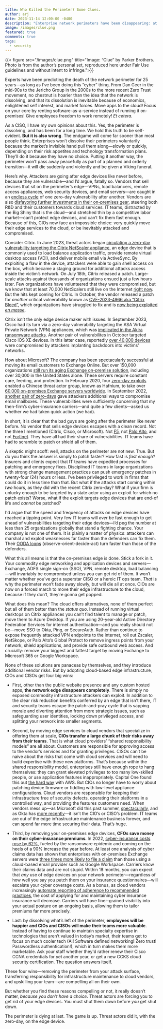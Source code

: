 ```yaml
---
title: Who Killed the Perimeter? Some Clues.
author: arj
date: 2023-11-14 12:00:00 -0400
description: "Enterprise network perimeters have been disappearing: at first slowly, and then suddenly, all at once and at knifepoint. If this were a game of Clue, I’d accuse the Ransomware Actor, on the Edge Device, with the Zero-Day."
image: /images/clue.png
featured: true
comments: true
tags: 
  - security
---
```

{{< figure src="/images/clue.png" title="Image: “Clue” by Parker Brothers. Photo is from the author’s personal set, reproduced here under Fair Use guidelines and without intent to infringe.">}}

Experts have been predicting the death of the network perimeter for 25 years—as long as I’ve been doing this “cyber” thing. From Dan Geer in the mid-90s to the Jericho Group in the 2000s to the more recent Zero Trust movement, no chestnut is hoarier than the idea that the network is dissolving, and that its dissolution is inevitable because of economics, enlightened self interest, and market forces. Move apps to the cloud! Focus on your core by renting software-as-a-service instead of running it on-premises! Give employees freedom to work remotely! _Et cetera._

As a CISO, I have my own opinions about this. Yes, the perimeter is dissolving, and has been for a long time. We hold this truth to be self-evident. __But it is also wrong__. The endgame will come far sooner than most people think. Enterprises won’t dissolve their perimeters voluntarily because the market’s invisible hand pull them along—slowly or quickly, depending on their risk appetites and technology transformation plans.  They’ll do it because they have no choice. Putting it another way, the perimeter won’t pass away peacefully as part of a planned and orderly transition—it will die suddenly and violently and be given a Viking funeral.

Here’s why. Attackers are going after edge devices like never before, because they are vulnerable—and I’d argue, fatally so. Vendors that sell devices that sit on the perimeter’s edge—VPNs, load balancers, remote access appliances, web security devices, and email servers—are caught in an [endless cycle](https://www.markerbench.com/blog/2005/05/04/Escaping-the-Hamster-Wheel-of-Pain/) of one zero-day vulnerability after another. Vendors are also [disfavoring further investments in their on-premises gear](https://practical365.com/future-for-exchange-server-june-2022/), steering both R&D and their customers towards cloud services. IT teams, distracted by the Big Shiny that is the cloud—and stretched thin by a competitive labor market—can’t protect edge devices, and can’t fix them fast enough. Because of this, CIOs now face an impossible choice: very quickly move their edge services to the cloud, or be inevitably attacked and compromised.

Consider Citrix. In June 2023, threat actors began [circulating a zero-day vulnerability targeting the Citrix NetScaler appliance](https://www.cisa.gov/news-events/cybersecurity-advisories/aa23-201a), an edge device that is commonly used to load balance application traffic, provide remote virtual desktop access (VDI), and deliver mobile email via ActiveSync. By exploiting a flaw in the device, attackers were able to gain shell access on the box, which became a staging ground for additional attacks access inside the victim’s network. On July 18th, Citrix released a patch. Large-scale attacks against thousands of organizations ensued just a few hours later. Few organizations have volunteered that they were compromised, but we know that at least 70,000 NetScalers still live on the Internet [right now](https://mikecybersec.medium.com/hunting-for-potentially-vulnerable-citrix-servers-with-shodan-cve-2023-3519-977540cae5df). But the hits kept coming for Citrix. In October, the vendor released a patch for _another_ critical vulnerability known as [CVE-2023-4966 aka “Citrix Bleed”](https://www.cisa.gov/news-events/alerts/2023/11/07/cisa-releases-guidance-addressing-citrix-netscaler-adc-and-gateway-vulnerability-cve-2023-4966), which organizations have struggled to fix and is [now being exploited _en masse_](https://doublepulsar.com/mass-exploitation-of-citrixbleed-vulnerability-including-a-ransomware-group-1405cbb9de18).

Citrix isn’t the only edge device maker with issues. In September 2023, Cisco had its turn via a zero-day vulnerability targeting the ASA Virtual Private Network (VPN) appliances, which was [implicated in the Akira ransomware attacks](https://www.securityweek.com/cisco-asa-zero-day-exploited-in-akira-ransomware-attacks/). Another pair of vulnerabilites in October targeted Cisco IOS XE devices. In this latter case, reportedly [over 40,000 devices](https://censys.com/cve-2023-20198-cisco-ios-xe-zeroday/) were compromised by attackers implanting backdoors into victims’ networks.

How about Microsoft? The company has been spectacularly successful at moving its email customers to Exchange Online. But over 150,000 organizations [still run its aging Exchange on-premise solution](https://www.shodan.io/search?query=http.favicon.hash%3A1768726119%2C442749392%2C1356662359), including over 30,000 in the United States alone. These servers require constant care, feeding, and protection. In February 2020, four [zero-day exploits](https://www.zdnet.com/article/everything-you-need-to-know-about-microsoft-exchange-server-hack/) enabled a Chinese threat actor group, known as Hafnium, to take over [60,000 on-premises Exchange servers worldwide](https://www.theverge.com/2021/3/8/22319934/microsoft-hafnium-hack-exchange-server-email-flaw-white-house). In September 2022, [another pair of zero-days](https://securelist.com/cve-2022-41040-and-cve-2022-41082-zero-days-in-ms-exchange/108364/) gave attackers additional ways to compromise email mailboxes. These vulnerabilities were sufficiently concerning that my then-firm’s cyber-insurance carriers—and quite a few clients—asked us whether we had taken quick action (we had).

In short, it is clear that the bad guys are going after the perimeter like never before. No vendor that sells edge devices escapes with a clean record. Not the three I mentioned (Citrix, Cisco, or Microsoft). Not [F5](https://www.bleepingcomputer.com/news/security/f5-fixes-big-ip-auth-bypass-allowing-remote-code-execution-attacks/), not [Palo Alto](https://threatpost.com/massive-zero-day-hole-found-in-palo-alto-security-appliances/176170/), and not [Fortinet](https://www.securityweek.com/fortinet-warns-customers-of-possible-zero-day-exploited-in-limited-attacks/). They have all had their share of vulnerabilities. IT teams have had to scramble to patch or shield all of them.

A skeptic might scoff: well, attacks on the perimeter are not new. True. But do you think the answer is simply to patch faster? How fast is _fast enough_? Insurers and clients expect that IT teams have expedited processes for patching and emergency fixes. Disciplined IT teams in large organizations with strong change management practices can push emergency patches in twenty-four (24) hours or less. I’ve been privileged to work in firms that could do it in less time than that. But what if the attacks start coming within _two_ hours, as they did with the recent Citrix zero-day? What if your firm is unlucky enough to be targeted by a state actor using an exploit for which no patch exists? Worse, what if the exploit targets edge devices that are end-of life and _cannot_ be patched?

I'd argue that the speed and frequency of attacks on edge devices have reached a tipping point. Very few IT teams will _ever_ be fast enough to get ahead of vulnerabilities targeting their edge devices—I’d peg the number at less than 25 organizations globally that stand a fighting chance. Your company is not one of them. It is plainly a matter of physics: attackers can marshal and exploit weaknesses far faster than the defenders can fix them. Their [OODA loops](https://en.wikipedia.org/wiki/OODA_loop) (observe-orient-decide-act) turn faster than those of the defenders. 

What this all means is that the on-premises edge is done. Stick a fork in it. Your commodity edge networking and application devices and servers—Exchange, ADFS single sign-on (SSO), VPN, remote desktop, load balancing—will invariably be compromised unless you can get rid of them. It won’t matter whether you’ve got a superstar CISO or a heroic IT ops team. _That_ is why the perimeter won’t fade away slowly, but will die all at once. CIOs are now on a forced march to move their edge infrastructure to the cloud, because if they don’t, they’re gonna get popped.

What does this mean? The cloud offers alternatives, none of them perfect but all of them better than the _status quo_. Instead of running virtual desktops on Citrix appliances you can’t find talent to manage or patch, move them to Azure Desktop. If you are using 20-year-old Active Directory Federation Services for internet authentication—and you really should not be—move SSO to Okta, Ping, or SecureAuth. Rather than continue to expose frequently attacked VPN endpoints to the internet, roll out Zscaler, NetSkope, or Palo Alto’s Global Protect to remove ingress points from your network, shield applications, and provide safe outbound web access. And crucially: remove your biggest and fattest target by moving Exchange to Microsoft 365 or Google Workspace.

None of these solutions are panaceas by themselves, and they introduce additional vendor risks. But by adopting cloud-based edge infrastructure, CIOs and CISOs get four big wins:

- First, other than the public website presence and any custom hosted apps, __the network edge disappears completely__. There is simply no exposed commodity infrastructure attackers can exploit. In addition to the clear risk reduction benefits conferred by an edge that isn’t there, IT and security teams escape the patch-and-pray cycle that is sapping morale and diverting attention from more strategic issues, such as safeguarding user identities, locking down privileged access, and splitting your network into smaller segments.

- Second, by moving edge services to cloud vendors that specialize in offering them at scale, __CIOs transfer a large chunk of their risks away from their teams__. That is what cloud providers’ “shared responsibility models” are all about.  Customers are responsible for approving access to the vendor’s services and for granting privileges. CISOs can’t be naive about the risks that come with cloud services and will need to build expertise with these new platforms. That’s because within the shared responsibility model, enterprises still have enough rope to hang themselves: they can grant elevated privileges to too many low-skilled people, or use application features inappropriately. Capital One found this out [the hard way](https://www.darkreading.com/attacks-breaches/capital-one-attacker-exploited-misconfigured-aws-databases) with AWS. But CIOs no longer have to worry about patching device firmware or fiddling with low-level appliance configurations. Cloud vendors are responsible for keeping their infrastructure free of security defects, operating their platforms in a controlled way, and providing the features customers need. When vendors mess up—as Microsoft did this past summer, [spectacularly](https://www.bleepingcomputer.com/news/microsoft/hackers-stole-microsoft-signing-key-from-windows-crash-dump/), and as Okta has [more recently](https://www.cnbc.com/2023/10/20/okta-shares-fall-after-company-says-client-files-were-accessed-by-hackers-via-its-support-system.html)—it isn’t the CIO’s or CISO’s problem. IT teams are out of the edge infrastructure maintenance business forever, and can spend far more time securing their data. That’s huge.

- Third, by removing your on-premises edge devices, __CFOs save money on their cyber-insurance premiums__. In 2022, [cyber-insurance costs rose by 62%](https://www.cybersecuritydive.com/news/cyber-premiums-spike-slower-pace-2022-fitch/647942/), fueled by the ransomware epidemic and coming on the heels of a 90% increase the year before. At least one analysis of cyber claims data has shown that enterprises with on-premises Exchange servers were [three times more likely to file a claim](https://www.businesswire.com/news/home/20230920444160/en/Cyber-Insurance-Claims-Frequency-and-Severity-Both-Increased-For-Businesses-in-1H-2023-Coalition-Report-Finds) than those using a cloud-based email provider such as Google Workspace. Carriers know their claims data and are not stupid. Within 18 months, you can expect that _any_ use of edge devices on your network perimeter—regardless of how well you say you patch them on your insurance questionnaires—will escalate your cyber coverage costs.  As a bonus, as cloud vendors increasingly [automate reporting of adherence to recommended practices](https://aws.amazon.com/partners/cyber-insurance-partner-solutions/), the cost of applying for and maintaining cyber insurance insurance will decrease. Carriers will have finer-grained visibility into your actual posture on an ongoing basis, allowing them to tailor premiums far more precisely.

- Last: by dissolving what’s left of the perimeter, __employees will be happier and CIOs and CISOs will make their teams more valuable__. Instead of having to continue to maintain specialty expertise in technologies that aren’t valued in today’s market, their teams get to focus on much cooler tech (AI! Software defined networking! Zero trust! Passwordless authentication!), which in turn makes them more marketable. Ask your staff whether they'd rather renew their Cisco CCNA credentials for yet another year, or get a new CCKS cloud security certification. The question answers itself. 

These four wins—removing the perimeter from your attack surface, transferring responsibility for infrastructure maintenance to cloud vendors, and upskilling your team—are compelling all on their own.

But whether you find these reasons compelling or not, it really doesn’t matter, _because you don’t have a choice_. Threat actors are forcing you to get rid of your edge devices. You must shut them down before _you_ get shut down.

The perimeter is dying at last. The game is up. Threat actors did it, with the zero-day, on the edge device.